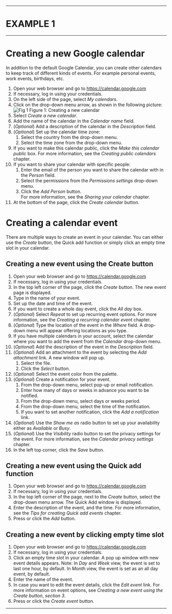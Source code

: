 
---
# EXAMPLE 1
---
# Creating a new Google calendar

In addition to the default Google Calendar, you can create other calendars to keep track of different kinds of events. For example personal events, work events, birthdays, etc.

1. Open your web browser and go to https://calendar.google.com
2. If necessary, log in using your credentials.
3. On the left side of the page, select *My calendars*.
4. Click on the drop-down menu arrow, as shown in the following picture:
![Fig 1](https://photos-6.dropbox.com/t/2/AAD2OM1x0Na1vB5y_htpxNphFYLzJ-yYznxOcPlCT0Iw9A/12/30944204/png/32x32/1/_/1/2/Screenshot%202016-02-28%2015.53.43.png/EMutsxcY1zogAigC/KVz9kVr8yC6hy-hnXHcafD4HKYgy8u2jWyURThvC3RA?size=1024x768&size_mode=3)
    Figure 1: Creating a new calendar
5. Select *Create a new calendar*.
6. Add the name of the calendar in the *Calendar name* field.
7. (*Optional*) Add a description of the calendar in the *Description* field.
8. (*Optional*) Set up the calendar time zone:  
    1. Select the country from the drop-down menu.
    2. Select the time zone from the drop-down menu.
9. If you want to make this calendar public, click the *Make this calendar public* box. For more information, see the *Creating public calendars* chapter.
10. If you want to share your calendar with specific people:
    1. Enter the email of the person you want to share the calendar with in the *Person* field.
    2. Select the permissions from the *Permissions settings* drop-down menu.
    3. Click the *Add Person* button.  
   For more information, see the *Sharing your calendar* chapter.
11. At the bottom of the page, click the *Create calendar* button.

# Creating a calendar event
There are multiple ways to create an event in your calendar. You can either use the *Create* button, the Quick add function or simply click an empty time slot in your calendar. 

## Creating a new event using the Create button
1. Open your web browser and go to https://calendar.google.com
2. If necessary, log in using your credentials.
2. In the top left corner of the page, click the *Create* button. The new event page is displayed.
3. Type in the name of your event.
4. Set up the date and time of the event.
5. If you want to create a whole day event, click the *All day* box.
6. (*Optional*) Select *Repeat* to set up recurring event options. For more information, see the *Creating a recurring calendar event* chapter.
7. (*Optional*) Type the location of the event in the *Where* field. A drop-down menu will appear offering locations as you type. 
8. If you have multiple calendars in your account, select the calendar where you want to add the event from the *Calendar* drop-down menu.
9. (*Optional*) Add the description of the event in the *Description* field.
10. (*Optional*) Add an attachment to the event by selecting the *Add attachment* link. A new window will pop up. 
    1. Select the file.
    2. Click the *Select* button.
11. (*Optional*) Select the event color from the palette.
12. (*Optional*) Create a notification for your event.
    1. From the drop-down menu, select pop-up or email notification.
    2. Enter how many of days or weeks in advance you want to be notified.
    3. From the drop-down menu, select days or weeks period.
    4. From the drop-down menu, select the time of the notification.
    5. If you want to set another notification, click the *Add a notification* link.
13. (*Optional*) Use the *Show me as* radio button to set up your availability either as *Available* or *Busy*.
14. (*Optional*) Use the *Visibility* radio button to set the privacy settings for the event. For more information, see the *Calendar privacy settings* chapter.
15. In the left top corner, click the *Save* button.

## Creating a new event using the Quick add function
1. Open your web browser and go to https://calendar.google.com
2. If necessary, log in using your credentials.
3. In the top left corner of the page, next to the *Create* button, select the drop-down menu arrow. The Quick Add window is displayed.
4. Enter the description of the event, and the time. For more information, see the *Tips for creating Quick add events* chapter.
5. Press <Enter> or click the *Add* button.

## Creating a new event by clicking empty time slot
1. Open your web browser and go to https://calendar.google.com
2. If necessary, log in using your credentials.
3. Click an empty time slot in your calendar. A pop up window with new event details appears.
    Note: In *Day* and *Week* view, the event is set to last one hour, by default. In *Month* view, the event is set as an all day event, by default.
4. Enter the name of the event.
5. In case you want to edit the event details, click the *Edit event* link. For more information on event options, see *Creating a new event using the Create button*, *section 3*. 
6. Press <Enter> or click the *Create event* button.

---